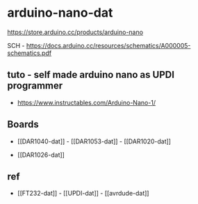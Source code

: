 
# arduino-nano-dat

https://store.arduino.cc/products/arduino-nano

SCH - https://docs.arduino.cc/resources/schematics/A000005-schematics.pdf

## tuto - self made arduino nano as UPDI programmer 

- https://www.instructables.com/Arduino-Nano-1/



## Boards 

- [[DAR1040-dat]] - [[DAR1053-dat]] - [[DAR1020-dat]]

- [[DAR1026-dat]]

## ref 

- [[FT232-dat]] - [[UPDI-dat]] - [[avrdude-dat]]